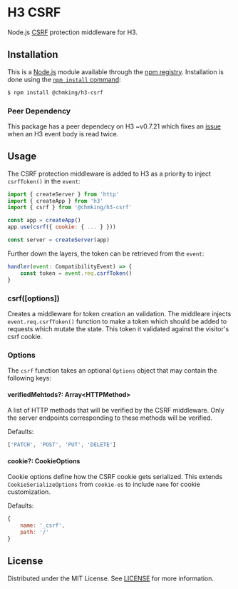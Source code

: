 # H3 CSRF

Node.js [CSRF](https://en.wikipedia.org/wiki/Cross-site_request_forgery) protection middleware for H3.

## Installation

This is a [Node.js](https://nodejs.org/en/) module available through the
[npm registry](https://www.npmjs.com/). Installation is done using the
[`npm install` command](https://docs.npmjs.com/getting-started/installing-npm-packages-locally):

```sh
$ npm install @chmking/h3-csrf
```

### Peer Dependency

This package has a peer dependecy on H3 ~v0.7.21 which fixes an [issue](https://github.com/unjs/h3/issues/170) when an H3 event body is read twice.

## Usage

The CSRF protection middleware is added to H3 as a priority to inject `csrfToken()` in the `event`:

```js
import { createServer } from 'http'
import { createApp } from 'h3'
import { csrf } from '@chmking/h3-csrf'

const app = createApp()
app.use(csrf({ cookie: { ... } }))

const server = createServer(app)
```

Further down the layers, the token can be retrieved from the `event`:

```js
handler(event: CompatibilityEvent) => {
    const token = event.req.csrfToken()
}
```

### csrf([options])

Creates a middleware for token creation an validation. The middleare injects `event.req.csrfToken()` function to make a token which should be added to requests which mutate the state. This token it validated against the visitor's csrf cookie.

### Options

The `csrf` function takes an optional `Options` object that may contain the following keys:

#### verifiedMehtods?: Array\<HTTPMethod\>

A list of HTTP methods that will be verified by the CSRF middleware. Only the server endpoints corresponding to these methods will be verified.

Defaults:
```js
['PATCH', 'POST', 'PUT', 'DELETE']
```

#### cookie?: CookieOptions

Cookie options define how the CSRF cookie gets serialized. This extends `CookieSerializeOptions` from `cookie-es` to include `name` for cookie customization.

Defaults:
```js
{
    name: '_csrf',
    path: '/'
}
```

## License

Distributed under the MIT License. See [LICENSE](LICENSE) for more information.